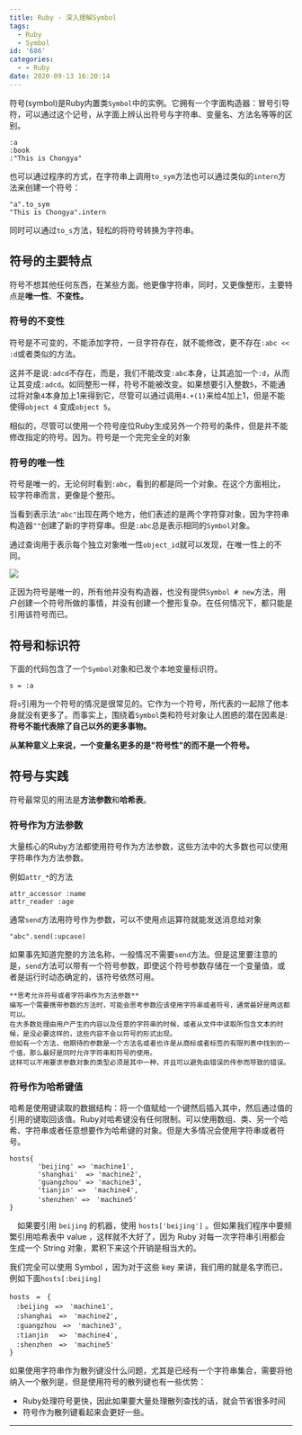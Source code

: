 ```yaml
---
title: Ruby - 深入理解Symbol
tags:
  - Ruby
  - Symbol
id: '686'
categories:
  - - Ruby
date: 2020-09-13 16:20:14
---
```


符号(symbol)是Ruby内置类`Symbol`中的实例。它拥有一个字面构造器：冒号引导符，可以通过这个记号，从字面上辨认出符号与字符串、变量名、方法名等等的区别。

```
:a
:book
:"This is Chongya"
```

也可以通过程序的方式，在字符串上调用`to_sym`方法也可以通过类似的`intern`方法来创建一个符号：

```
"a".to_sym
"This is Chongya".intern
```

同时可以通过`to_s`方法，轻松的将符号转换为字符串。

## 符号的主要特点

符号不想其他任何东西，在某些方面。他更像字符串，同时，又更像整形，主要特点是**唯一性**、**不变性。**

### 符号的不变性

符号是不可变的，不能添加字符，一旦字符存在，就不能修改，更不存在`:abc << :d`或者类似的方法。

这并不是说`:adcd`不存在，而是，我们不能改变`:abc`本身，让其追加一个`:d`，从而让其变成`:adcd`。如同整形一样，符号不能被改变。如果想要引入整数`5`，不能通过将对象`4`本身加上1来得到它，尽管可以通过调用`4.+(1)`来给4加上1，但是不能使得`object 4` 变成`object 5`。

相似的，尽管可以使用一个符号座位Ruby生成另外一个符号的条件，但是并不能修改指定的符号。因为。符号是一个完完全全的对象

### 符号的唯一性

符号是唯一的，无论何时看到`:abc`，看到的都是同一个对象。在这个方面相比，较字符串而言，更像是个整形。

当看到表示法`"abc"`出现在两个地方，他们表述的是两个字符穿对象，因为字符串构造器`""`创建了新的字符穿串。但是`:abc`总是表示相同的`Symbol`对象。

通过查询用于表示每个独立对象唯一性`object_id`就可以发现，在唯一性上的不同。

![](http://img.varsion.cn/blog-img/2020/09/image-6.png)

正因为符号是唯一的，所有他并没有构造器，也没有提供`Symbol # new`方法，用户创建一个符号所做的事情，并没有创建一个整形复杂。在任何情况下，都只能是引用该符号而已。

## 符号和标识符

下面的代码包含了一个`Symbol`对象和已发个本地变量标识符。

```
s = :a
```

将`s`引用为一个符号的情况是很常见的。它作为一个符号，所代表的一起除了他本身就没有更多了。而事实上，围绕着`Symbol`类和符号对象让人困惑的潜在因素是:**符号不能代表除了自己以外的更多事物。**

**从某种意义上来说，一个变量名更多的是"符号性"的而不是一个符号。**

## 符号与实践

符号最常见的用法是**方法参数**和**哈希表**。

### 符号作为方法参数

大量核心的Ruby方法都使用符号作为方法参数，这些方法中的大多数也可以使用字符串作为方法参数。

例如`attr_*`的方法

```
attr_accessor :name
attr_reader :age
```

通常`send`方法用符号作为参数，可以不使用点运算符就能发送消息给对象

```
"abc".send(:upcase)
```

如果事先知道完整的方法名称，一般情况不需要`send`方法。但是这里要注意的是，`send`方法可以带有一个符号参数，即使这个符号参数存储在一个变量值，或者是运行时动态确定的，该符号依然可用。

```
**思考允许符号或者字符串作为方法参数**
编写一个需要携带参数的方法时，可能会思考参数应该使用字符串或者符号，通常最好是两这都可以。
在大多数处理由用户产生的内容以及任意的字符串的时候，或者从文件中读取所包含文本的时候，是没必要这样的，这些内容不会以符号的形式出现。
但如有一个方法，他期待的参数是一个方法名或者也许是从商标或者标签的有限列表中找到的一个值，那么最好是同时允许字符串和符号的使用。
这样可以不用要求参数对象的类型必须是其中一种，并且可以避免由错误的传参而导致的错误。
```

### 符号作为哈希键值

哈希是使用键读取的数据结构：将一个值赋给一个键然后插入其中，然后通过值的引用的键取回该值。Ruby对哈希键没有任何限制。可以使用数组、类、另一个哈希、字符串或者任意想要作为哈希键的对象。但是大多情况会使用字符串或者符号。

```
hosts{
       'beijing' => 'machine1',
       'shanghai'  => 'machine2',
       'guangzhou' => 'machine3',
       'tianjin' =>  'machine4',
       'shenzhen' =>　'machine5'
}
```

　如果要引用 `beijing` 的机器，使用 `hosts['beijing']` 。但如果我们程序中要频繁引用哈希表中 value ，这样就不大好了，因为 Ruby 对每一次字符串引用都会生成一个 String 对象，累积下来这个开销是相当大的。

我们完全可以使用 Symbol ，因为对于这些 key 来讲，我们用的就是名字而已，例如下面`hosts[:beijing]`

```
hosts　=　{
　:beijing　=>　'machine1',
　:shanghai　=>　'machine2',
　:guangzhou　=>　'machine3',
　:tianjin 　=>　'machine4',
　:shenzhen　=>　'machine5'
}
```

如果使用字符串作为散列键没什么问题，尤其是已经有一个字符串集合，需要将他纳入一个散列是，但是使用符号的散列键也有一些优势：

*   Ruby处理符号更快，因此如果要大量处理散列查找的话，就会节省很多时间
*   符号作为散列键看起来会更好一些。

* * *